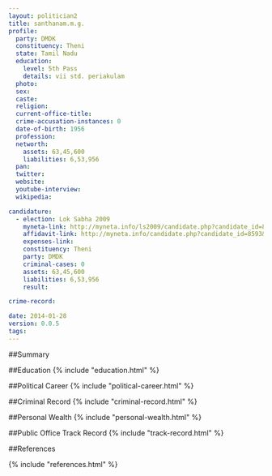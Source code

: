 ```yaml
---
layout: politician2
title: santhanam.m.g.
profile: 
  party: DMDK
  constituency: Theni
  state: Tamil Nadu
  education: 
    level: 5th Pass
    details: vii std. periakulam
  photo: 
  sex: 
  caste: 
  religion: 
  current-office-title: 
  crime-accusation-instances: 0
  date-of-birth: 1956
  profession: 
  networth: 
    assets: 63,45,600
    liabilities: 6,53,956
  pan: 
  twitter: 
  website: 
  youtube-interview: 
  wikipedia: 

candidature: 
  - election: Lok Sabha 2009
    myneta-link: http://myneta.info/ls2009/candidate.php?candidate_id=8593
    affidavit-link: http://myneta.info/candidate.php?candidate_id=8593&scan=original
    expenses-link: 
    constituency: Theni 
    party: DMDK
    criminal-cases: 0
    assets: 63,45,600
    liabilities: 6,53,956
    result:  

crime-record: 

date: 2014-01-28
version: 0.0.5
tags: 
---
```

##Summary


##Education
{% include "education.html" %}


##Political Career
{% include "political-career.html" %}


##Criminal Record
{% include "criminal-record.html" %}


##Personal Wealth
{% include "personal-wealth.html" %}


##Public Office Track Record
{% include "track-record.html" %}


##References


{% include "references.html" %}